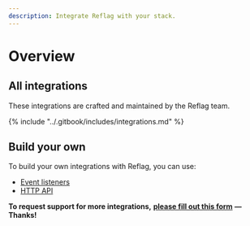 ```yaml
---
description: Integrate Reflag with your stack.
---
```


# Overview

## All integrations

These integrations are crafted and maintained by the Reflag team.

{% include "../.gitbook/includes/integrations.md" %}

## **Build your own**

To build your own integrations with Reflag, you can use:

- [Event listeners](../sdk/@reflag/browser-sdk/#event-listeners)
- [HTTP API](../api/http-api.md)

**To request support for more integrations,** [**please fill out this form**](https://share-eu1.hsforms.com/14DktM5t6T229b5Bg8KPDBg2b6w1x) **— Thanks!**&#x20;
